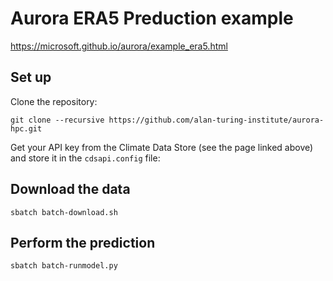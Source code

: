 # Aurora ERA5 Preduction example

https://microsoft.github.io/aurora/example_era5.html

## Set up

Clone the repository:
```
git clone --recursive https://github.com/alan-turing-institute/aurora-hpc.git
```

Get your API key from the Climate Data Store (see the page linked above) and store it in the `cdsapi.config` file:

## Download the data

```
sbatch batch-download.sh
```

## Perform the prediction

```
sbatch batch-runmodel.py
```

